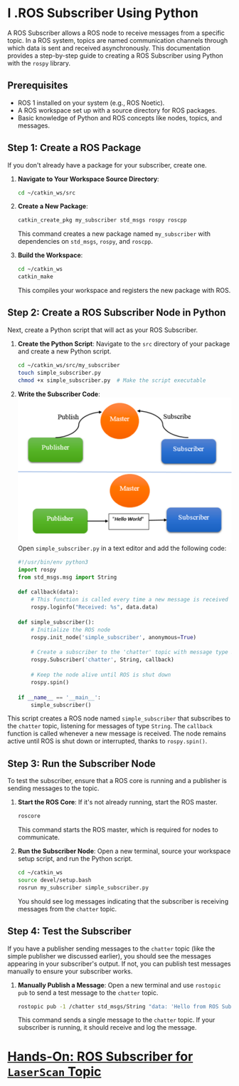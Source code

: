 # I .ROS Subscriber Using Python

A ROS Subscriber allows a ROS node to receive messages from a specific topic. In a ROS system, topics are named communication channels through which data is sent and received asynchronously. This documentation provides a step-by-step guide to creating a ROS Subscriber using Python with the `rospy` library.

## Prerequisites

- ROS 1 installed on your system (e.g., ROS Noetic).
- A ROS workspace set up with a source directory for ROS packages.
- Basic knowledge of Python and ROS concepts like nodes, topics, and messages.

## Step 1: Create a ROS Package

If you don't already have a package for your subscriber, create one.

1. **Navigate to Your Workspace Source Directory**:

   ```bash
   cd ~/catkin_ws/src
   ```

2. **Create a New Package**:

   ```bash
   catkin_create_pkg my_subscriber std_msgs rospy roscpp
   ```

   This command creates a new package named `my_subscriber` with dependencies on `std_msgs`, `rospy`, and `roscpp`.

3. **Build the Workspace**:

   ```bash
   cd ~/catkin_ws
   catkin_make
   ```

   This compiles your workspace and registers the new package with ROS.

## Step 2: Create a ROS Subscriber Node in Python

Next, create a Python script that will act as your ROS Subscriber.

1. **Create the Python Script**:
   Navigate to the `src` directory of your package and create a new Python script.

   ```bash
   cd ~/catkin_ws/src/my_subscriber
   touch simple_subscriber.py
   chmod +x simple_subscriber.py  # Make the script executable
   ```

2. **Write the Subscriber Code**:
![alt text](images/image.png)  
   Open `simple_subscriber.py` in a text editor and add the following code:

   ```python
   #!/usr/bin/env python3
   import rospy
   from std_msgs.msg import String

   def callback(data):
       # This function is called every time a new message is received
       rospy.loginfo("Received: %s", data.data)

   def simple_subscriber():
       # Initialize the ROS node
       rospy.init_node('simple_subscriber', anonymous=True)

       # Create a subscriber to the 'chatter' topic with message type String
       rospy.Subscriber('chatter', String, callback)

       # Keep the node alive until ROS is shut down
       rospy.spin()

   if __name__ == '__main__':
       simple_subscriber()
   ```

This script creates a ROS node named `simple_subscriber` that subscribes to the `chatter` topic, listening for messages of type `String`. The `callback` function is called whenever a new message is received. The node remains active until ROS is shut down or interrupted, thanks to `rospy.spin()`.

## Step 3: Run the Subscriber Node

To test the subscriber, ensure that a ROS core is running and a publisher is sending messages to the topic.

1. **Start the ROS Core**:
   If it's not already running, start the ROS master.

   ```bash
   roscore
   ```

   This command starts the ROS master, which is required for nodes to communicate.

2. **Run the Subscriber Node**:
   Open a new terminal, source your workspace setup script, and run the Python script.

   ```bash
   cd ~/catkin_ws
   source devel/setup.bash
   rosrun my_subscriber simple_subscriber.py
   ```

   You should see log messages indicating that the subscriber is receiving messages from the `chatter` topic.

## Step 4: Test the Subscriber

If you have a publisher sending messages to the `chatter` topic (like the simple publisher we discussed earlier), you should see the messages appearing in your subscriber's output. If not, you can publish test messages manually to ensure your subscriber works.

1. **Manually Publish a Message**:
   Open a new terminal and use `rostopic pub` to send a test message to the `chatter` topic.

   ```bash
   rostopic pub -1 /chatter std_msgs/String "data: 'Hello from ROS Subscriber!'"
   ```

   This command sends a single message to the `chatter` topic. If your subscriber is running, it should receive and log the message.


# [Hands-On: ROS Subscriber for `LaserScan` Topic](./Hands-On:ROS-Subscriber-for-LaserScan-Topic.md)